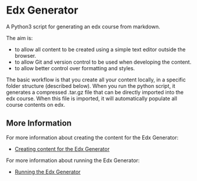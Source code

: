 # Edx Generator

A Python3 script for generating an edx course from markdown.

The aim is:
- to allow all content to be created using a simple text editor outside the browser.
- to allow Git and version control to be used when developing the content.
- to allow better control over formatting and styles.

The basic workflow is that you create all your content locally, in a specific folder structure (described below). When you run the python script, it generates a compressed .tar.gz file that can be directly imported into the edx course. When this file is imported, it will automatically populate all course contents on edx.

## More Information

For more information about creating the content for the Edx Generator:
* [Creating content for the Edx Generator](./README_DEV.md)

For more information about running the Edx Generator:
* [Running the Edx Generator](./README_RUN.md)
